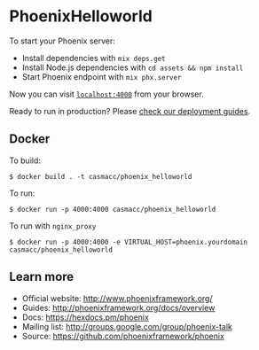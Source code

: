 # PhoenixHelloworld

To start your Phoenix server:

  * Install dependencies with `mix deps.get`
  * Install Node.js dependencies with `cd assets && npm install`
  * Start Phoenix endpoint with `mix phx.server`

Now you can visit [`localhost:4000`](http://localhost:4000) from your browser.

Ready to run in production? Please [check our deployment guides](http://www.phoenixframework.org/docs/deployment).

## Docker

To build:

    $ docker build . -t casmacc/phoenix_helloworld

To run: 

    $ docker run -p 4000:4000 casmacc/phoenix_helloworld

To run with `nginx_proxy`

    $ docker run -p 4000:4000 -e VIRTUAL_HOST=phoenix.yourdomain casmacc/phoenix_helloworld

## Learn more

  * Official website: http://www.phoenixframework.org/
  * Guides: http://phoenixframework.org/docs/overview
  * Docs: https://hexdocs.pm/phoenix
  * Mailing list: http://groups.google.com/group/phoenix-talk
  * Source: https://github.com/phoenixframework/phoenix
